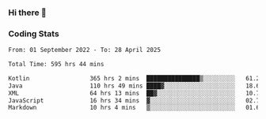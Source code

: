 ### Hi there 👋

<!--
**Girrafeec/girrafeec** is a ✨ _special_ ✨ repository because its `README.md` (this file) appears on your GitHub profile.

Here are some ideas to get you started:

- 🔭 I’m currently working on ...
- 🌱 I’m currently learning ...
- 👯 I’m looking to collaborate on ...
- 🤔 I’m looking for help with ...
- 💬 Ask me about ...
- 📫 How to reach me: ...
- 😄 Pronouns: ...
- ⚡ Fun fact: ...
-->

### Coding Stats
<!--START_SECTION:waka-->

```txt
From: 01 September 2022 - To: 28 April 2025

Total Time: 595 hrs 44 mins

Kotlin                 365 hrs 2 mins  ███████████████▒░░░░░░░░░   61.28 %
Java                   110 hrs 49 mins ████▓░░░░░░░░░░░░░░░░░░░░   18.60 %
XML                    64 hrs 13 mins  ██▓░░░░░░░░░░░░░░░░░░░░░░   10.78 %
JavaScript             16 hrs 34 mins  ▓░░░░░░░░░░░░░░░░░░░░░░░░   02.78 %
Markdown               10 hrs 4 mins   ▒░░░░░░░░░░░░░░░░░░░░░░░░   01.69 %
```

<!--END_SECTION:waka-->
